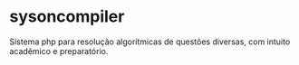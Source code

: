 # sysoncompiler
Sistema php para resolução algorítmicas de questões diversas, com intuito acadêmico e preparatório.  
